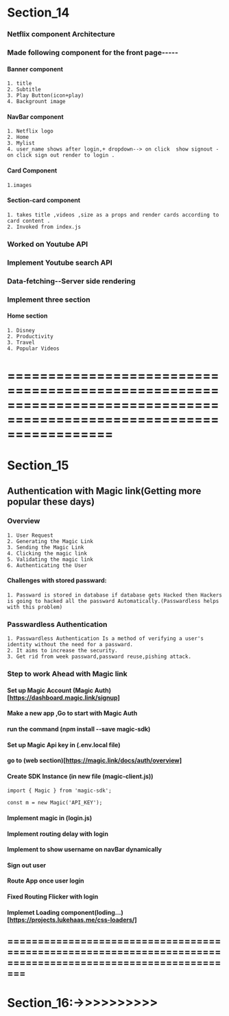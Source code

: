 # Section_14

### Netflix component Architecture
### Made following component for the front page----- 
#### Banner component
    1. title
    2. Subtitle
    3. Play Button(icon+play)
    4. Backgrount image
#### NavBar component
    1. Netflix logo
    2. Home 
    3. Mylist
    4. user_name shows after login,+ dropdown--> on click  show signout -on click sign out render to login .
#### Card Component
    1.images
#### Section-card component
    1. takes title ,videos ,size as a props and render cards according to card content .
    2. Invoked from index.js

### Worked on Youtube API
### Implement Youtube search API 

### Data-fetching--Server side rendering

### Implement three section 
#### Home section
    1. Disney
    2. Productivity
    3. Travel
    4. Popular Videos

# =====================================================================================================================
# Section_15

## Authentication with Magic link(Getting more popular these days)
### Overview
    1. User Request
    2. Generating the Magic Link
    3. Sending the Magic Link
    4. Clicking the magic link
    5. Validating the magic link
    6. Authenticating the User

#### Challenges with stored passward:
    1. Passward is stored in database if database gets Hacked then Hackers is going to hacked all the passward Automatically.(Passwardless helps with this problem)
### Passwardless Authentication
    1. Passwardless Authentication Is a method of verifying a user's identity without the need for a passward.
    2. It aims to increase the security.
    3. Get rid from week passward,passward reuse,pishing attack.


### Step to work Ahead with Magic link
#### Set up Magic Account (Magic Auth)[https://dashboard.magic.link/signup]
#### Make a new app ,Go to start with Magic Auth
#### run the command (npm install --save magic-sdk)
#### Set up Magic Api key in (.env.local file)
#### go to (web section)[https://magic.link/docs/auth/overview]
#### Create SDK Instance (in new file (magic-client.js))
    
    import { Magic } from 'magic-sdk';

    const m = new Magic('API_KEY'); 

#### Implement magic in (login.js)
#### Implement routing delay with login
#### Implement to show username on navBar dynamically
#### Sign out user
#### Route App once user login
#### Fixed Routing Flicker with login
#### Implemet Loading component(loding...)[https://projects.lukehaas.me/css-loaders/]


## ============================================================================================================
# Section_16:->>>>>>>>>>